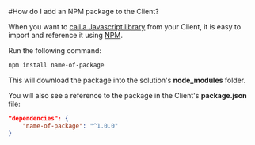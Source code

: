 #How do I add an NPM package to the Client?

When you want to [call a Javascript library](https://fable.io/docs/communicate/js-from-fable.html) from your Client, it is easy to import and reference it using [NPM](https://docs.npmjs.com/cli/npm).

Run the following command:
```bash
npm install name-of-package
```

This will download the package into the solution's **node_modules** folder. 

You will also see a reference to the package in the Client's **package.json** file:
```json
"dependencies": {
    "name-of-package": "^1.0.0"
}
``` 

